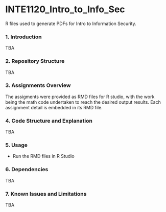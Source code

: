 # INTE1120_Intro_to_Info_Sec
R files used to generate PDFs for Intro to Information Security. 

### 1. Introduction
TBA

### 2. Repository Structure
TBA

### 3. Assignments Overview
The assigments were provided as RMD files for R studio, with the work being the math code undertaken to reach the desired output results. Each assignment detail is embedded in its RMD file.

### 4. Code Structure and Explanation
TBA

### 5. Usage
* Run the RMD files in R Studio

### 6. Dependencies
TBA

### 7. Known Issues and Limitations
TBA
